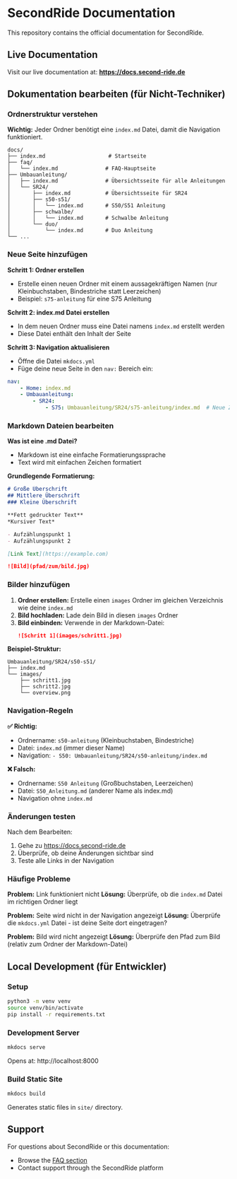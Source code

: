# SecondRide Documentation

This repository contains the official documentation for SecondRide.

## Live Documentation

Visit our live documentation at: **https://docs.second-ride.de**

## Dokumentation bearbeiten (für Nicht-Techniker)

### Ordnerstruktur verstehen

**Wichtig:** Jeder Ordner benötigt eine `index.md` Datei, damit die Navigation funktioniert.

```
docs/
├── index.md                    # Startseite
├── faq/
│   └── index.md               # FAQ-Hauptseite
├── Umbauanleitung/
│   ├── index.md               # Übersichtsseite für alle Anleitungen
│   └── SR24/
│       ├── index.md           # Übersichtsseite für SR24
│       ├── s50-s51/
│       │   └── index.md       # S50/S51 Anleitung
│       ├── schwalbe/
│       │   └── index.md       # Schwalbe Anleitung
│       └── duo/
│           └── index.md       # Duo Anleitung
└── ...
```

### Neue Seite hinzufügen

**Schritt 1: Ordner erstellen**
- Erstelle einen neuen Ordner mit einem aussagekräftigen Namen (nur Kleinbuchstaben, Bindestriche statt Leerzeichen)
- Beispiel: `s75-anleitung` für eine S75 Anleitung

**Schritt 2: index.md Datei erstellen**
- In dem neuen Ordner muss eine Datei namens `index.md` erstellt werden
- Diese Datei enthält den Inhalt der Seite

**Schritt 3: Navigation aktualisieren**
- Öffne die Datei `mkdocs.yml`
- Füge deine neue Seite in den `nav:` Bereich ein:

```yaml
nav:
    - Home: index.md
    - Umbauanleitung:
        - SR24:
            - S75: Umbauanleitung/SR24/s75-anleitung/index.md  # Neue Zeile
```

### Markdown Dateien bearbeiten

**Was ist eine .md Datei?**
- Markdown ist eine einfache Formatierungssprache
- Text wird mit einfachen Zeichen formatiert

**Grundlegende Formatierung:**
```markdown
# Große Überschrift
## Mittlere Überschrift  
### Kleine Überschrift

**Fett gedruckter Text**
*Kursiver Text*

- Aufzählungspunkt 1
- Aufzählungspunkt 2

[Link Text](https://example.com)

![Bild](pfad/zum/bild.jpg)
```

### Bilder hinzufügen

1. **Ordner erstellen:** Erstelle einen `images` Ordner im gleichen Verzeichnis wie deine `index.md`
2. **Bild hochladen:** Lade dein Bild in diesen `images` Ordner
3. **Bild einbinden:** Verwende in der Markdown-Datei:
   ```markdown
   ![Schritt 1](images/schritt1.jpg)
   ```

**Beispiel-Struktur:**
```
Umbauanleitung/SR24/s50-s51/
├── index.md
└── images/
    ├── schritt1.jpg
    ├── schritt2.jpg
    └── overview.png
```

### Navigation-Regeln

**✅ Richtig:**
- Ordnername: `s50-anleitung` (Kleinbuchstaben, Bindestriche)
- Datei: `index.md` (immer dieser Name)
- Navigation: `- S50: Umbauanleitung/SR24/s50-anleitung/index.md`

**❌ Falsch:**
- Ordnername: `S50 Anleitung` (Großbuchstaben, Leerzeichen)
- Datei: `S50_Anleitung.md` (anderer Name als index.md)
- Navigation ohne `index.md`

### Änderungen testen

Nach dem Bearbeiten:
1. Gehe zu https://docs.second-ride.de
2. Überprüfe, ob deine Änderungen sichtbar sind
3. Teste alle Links in der Navigation

### Häufige Probleme

**Problem:** Link funktioniert nicht
**Lösung:** Überprüfe, ob die `index.md` Datei im richtigen Ordner liegt

**Problem:** Seite wird nicht in der Navigation angezeigt
**Lösung:** Überprüfe die `mkdocs.yml` Datei - ist deine Seite dort eingetragen?

**Problem:** Bild wird nicht angezeigt
**Lösung:** Überprüfe den Pfad zum Bild (relativ zum Ordner der Markdown-Datei)

## Local Development (für Entwickler)

### Setup
```bash
python3 -m venv venv
source venv/bin/activate
pip install -r requirements.txt
```

### Development Server
```bash
mkdocs serve
```
Opens at: http://localhost:8000

### Build Static Site
```bash
mkdocs build
```
Generates static files in `site/` directory.

## Support

For questions about SecondRide or this documentation:
- Browse the [FAQ section](https://docs.second-ride.de/faq/)
- Contact support through the SecondRide platform
